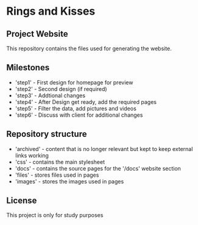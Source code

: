 # Rings and Kisses

Project Website
--------------------
This repository contains the files used for generating the website.

Milestones
--------------------
- 'step1' - First design for homepage for preview 
- 'step2' - Second design (if required)
- 'step3' - Addtional changes
- 'step4' - After Design get ready, add the required pages
- 'step5' - Filter the data, add pictures and videos
- 'step6' - Discuss with client for additional changes

Repository structure
--------------------
- 'archived' - content that is no longer relevant but kept to keep external links working
- 'css' - contains the main stylesheet
- 'docs' - contains the source pages for the '/docs' website section
- 'files' - stores files used in pages
- 'images' - stores the images used in pages

License
--------------------
This project is only for study purposes
